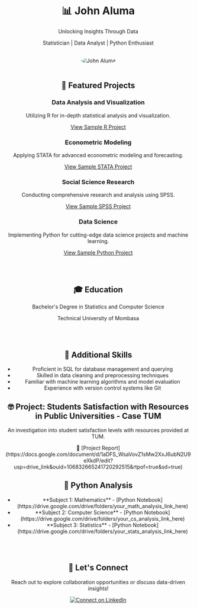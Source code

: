 <div align="center">
  <h1>📊 John Aluma</h1>
  <p>Unlocking Insights Through Data</p>
  <p>Statistician | Data Analyst | Python Enthusiast</p>
  <br/>
  <img src="https://via.placeholder.com/150" alt="John Aluma" style="border-radius: 50%;">
  <br/><br/>
  <h2>🌟 Featured Projects</h2>
  
  <div>
    <h3>Data Analysis and Visualization</h3>
    <p>Utilizing R for in-depth statistical analysis and visualization.</p>
    <a href="#">View Sample R Project</a>
  </div>
  
  <div>
    <h3>Econometric Modeling</h3>
    <p>Applying STATA for advanced econometric modeling and forecasting.</p>
    <a href="#">View Sample STATA Project</a>
  </div>
  
  <div>
    <h3>Social Science Research</h3>
    <p>Conducting comprehensive research and analysis using SPSS.</p>
    <a href="#">View Sample SPSS Project</a>
  </div>
  
  <div>
    <h3>Data Science</h3>
    <p>Implementing Python for cutting-edge data science projects and machine learning.</p>
    <a href="#">View Sample Python Project</a>
  </div>
  
  <br/><br/>
  <h2>🎓 Education</h2>
  <p>Bachelor's Degree in Statistics and Computer Science</p>
  <p>Technical University of Mombasa</p>
  
  <br/><br/>
  <h2>📝 Additional Skills</h2>
  <ul>
    <li>Proficient in SQL for database management and querying</li>
    <li>Skilled in data cleaning and preprocessing techniques</li>
    <li>Familiar with machine learning algorithms and model evaluation</li>
    <li>Experience with version control systems like Git</li>
  </ul>

  <h2>🤓 Project: Students Satisfaction with Resources in Public Universities - Case TUM</h2>
  <p>An investigation into student satisfaction levels with resources provided at TUM.</p>
  <p>📄 [Project Report](https://docs.google.com/document/d/1aDFS_WsaVovZ1sMw2XxJ6ubN2U9eXkdP/edit?usp=drive_link&ouid=106832665241720292515&rtpof=true&sd=true)</p>

  <h2>🐍 Python Analysis</h2>
  <ul>
    <li>**Subject 1: Mathematics**
      - [Python Notebook](https://drive.google.com/drive/folders/your_math_analysis_link_here)</li>
    <li>**Subject 2: Computer Science**
      - [Python Notebook](https://drive.google.com/drive/folders/your_cs_analysis_link_here)</li>
    <li>**Subject 3: Statistics**
      - [Python Notebook](https://drive.google.com/drive/folders/your_stats_analysis_link_here)</li>
  </ul>

  <br/><br/>
  <h2>🤝 Let's Connect</h2>
  <p>Reach out to explore collaboration opportunities or discuss data-driven insights!</p>
  <a href="https://www.linkedin.com/in/john-aluma-009234245?utm_source=share&utm_campaign=share_via&utm_content=profile&utm_medium=android_app"><img src="https://img.shields.io/badge/-Connect%20on%20LinkedIn-blue?style=flat&logo=linkedin&logoColor=white" alt="Connect on LinkedIn"></a>
</div>
